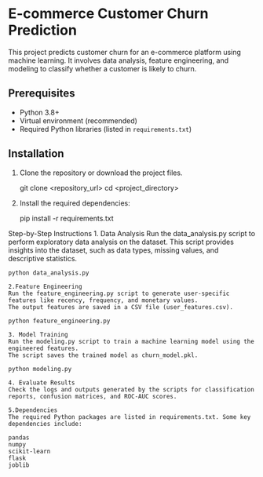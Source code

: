 # E-commerce Customer Churn Prediction

This project predicts customer churn for an e-commerce platform using machine learning. It involves data analysis, feature engineering, and modeling to classify whether a customer is likely to churn.

## Prerequisites

- Python 3.8+
- Virtual environment (recommended)
- Required Python libraries (listed in `requirements.txt`)

## Installation

1. Clone the repository or download the project files.
   
   git clone <repository_url>
   cd <project_directory>
   
   
	
2. Install the required dependencies:

	pip install -r requirements.txt	
	
	
Step-by-Step Instructions
	1. Data Analysis
	Run the data_analysis.py script to perform exploratory data analysis on the dataset.
	This script provides insights into the dataset, such as data types, missing values, and descriptive statistics.

	python data_analysis.py

    2.Feature Engineering
	Run the feature_engineering.py script to generate user-specific features like recency, frequency, and monetary values.
	The output features are saved in a CSV file (user_features.csv).

	python feature_engineering.py	
	
	3. Model Training
	Run the modeling.py script to train a machine learning model using the engineered features.
	The script saves the trained model as churn_model.pkl.

	python modeling.py
	
	4. Evaluate Results
	Check the logs and outputs generated by the scripts for classification reports, confusion matrices, and ROC-AUC scores.
	
	5.Dependencies
	The required Python packages are listed in requirements.txt. Some key dependencies include:

	pandas
	numpy
	scikit-learn
	flask
	joblib
